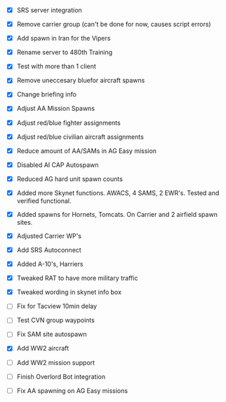 - [X] SRS server integration
- [X] Remove carrier group (can't be done for now, causes script errors)
- [X] Add spawn in Iran for the Vipers
- [X] Rename server to 480th Training
- [X] Test with more than 1 client
- [X] Remove uneccesary bluefor aircraft spawns
- [X] Change briefing info
- [X] Adjust AA Mission Spawns
- [X] Adjust red/blue fighter assignments
- [X] Adjust red/blue civilian aircraft assignments
- [X] Reduce amount of AA/SAMs in AG Easy mission
- [X] Disabled AI CAP Autospawn
- [X] Reduced AG hard unit spawn counts
- [X] Added more Skynet functions. AWACS, 4 SAMS, 2 EWR's. Tested and verified functional.
- [X] Added spawns for Hornets, Tomcats. On Carrier and 2 airfield spawn sites.
- [X] Adjusted Carrier WP's
- [X] Add SRS Autoconnect 
- [X] Added A-10's, Harriers
- [X] Tweaked RAT to have more military traffic
- [X] Tweaked wording in skynet info box
- [ ] Fix for Tacview 10min delay
- [ ] Test CVN group waypoints
- [ ] Fix SAM site autospawn
- [X] Add WW2 aircraft
- [ ] Add WW2 mission support
- [ ] Finish Overlord Bot integration
- [ ] Fix AA spawning on AG Easy missions


